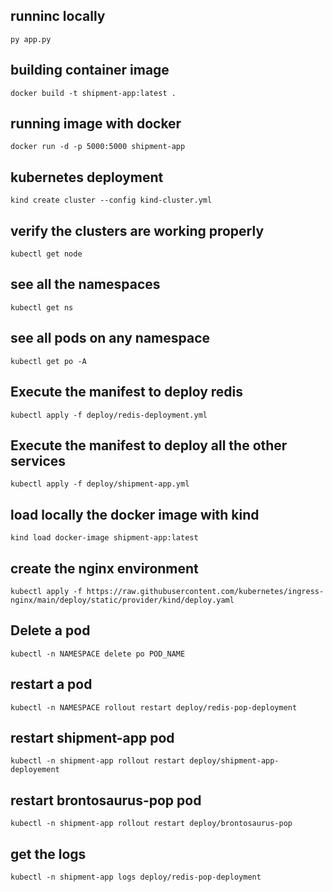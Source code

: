 ## runninc locally

    py app.py

## building container image

    docker build -t shipment-app:latest .

## running image with docker

    docker run -d -p 5000:5000 shipment-app

## kubernetes deployment
    
    kind create cluster --config kind-cluster.yml

## verify the clusters are working properly
    
    kubectl get node

## see all the namespaces

    kubectl get ns


## see all pods on any namespace

    kubectl get po -A


## Execute the manifest to deploy redis

    kubectl apply -f deploy/redis-deployment.yml


## Execute the manifest to deploy all the other services

    kubectl apply -f deploy/shipment-app.yml


## load locally the docker image with kind

    kind load docker-image shipment-app:latest


## create the nginx environment
    
    kubectl apply -f https://raw.githubusercontent.com/kubernetes/ingress-nginx/main/deploy/static/provider/kind/deploy.yaml



## Delete a pod

    kubectl -n NAMESPACE delete po POD_NAME


## restart a pod

    kubectl -n NAMESPACE rollout restart deploy/redis-pop-deployment


## restart shipment-app pod

    kubectl -n shipment-app rollout restart deploy/shipment-app-deployement


## restart brontosaurus-pop pod

    kubectl -n shipment-app rollout restart deploy/brontosaurus-pop


## get the logs

    kubectl -n shipment-app logs deploy/redis-pop-deployment


